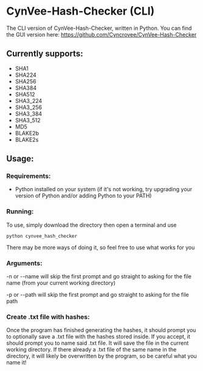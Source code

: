 # CynVee-Hash-Checker (CLI)

The CLI version of CynVee-Hash-Checker, written in Python.
You can find the GUI version here: https://github.com/Cyncrovee/CynVee-Hash-Checker

## Currently supports:
- SHA1
- SHA224
- SHA256
- SHA384
- SHA512
- SHA3_224
- SHA3_256
- SHA3_384
- SHA3_512
- MD5
- BLAKE2b
- BLAKE2s

## Usage:
### Requirements:
- Python installed on your system (if it's not working, try upgrading your version of Python and/or adding Python to your PATH)

### Running:
To use, simply download the directory then open a terminal and use 
```
python cynvee_hash_checker
```
There may be more ways of doing it, so feel free to use what works for you

### Arguments:
-n or --name will skip the first prompt and go straight to asking for the file name (from your current working directory)

-p or --path will skip the first prompt and go straight to asking for the file path

### Create .txt file with hashes:
Once the program has finished generating the hashes, it should prompt you to optionally save a .txt file with the hashes stored inside. If you accept, it should prompt you to name said .txt file. It will save the file in the current working directory. If there already a .txt file of the same name in the directory, it will likely be overwritten by the program, so be careful what you name it!